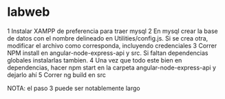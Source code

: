# labweb

1 Instalar XAMPP de preferencia para traer mysql
2 En mysql crear la base de datos con el nombre delineado en Utilities/config.js. Si se crea otra, modificar el archivo como corresponda, incluyendo credenciales
3 Correr NPM install en angular-node-express-api y src. Si faltan dependencias globales instalarlas tambien. 
4 Una vez que todo este bien en dependencias, hacer npm start en la carpeta  angular-node-express-api y dejarlo ahí
5 Correr ng build en src

NOTA: el paso 3 puede ser notablemente largo


